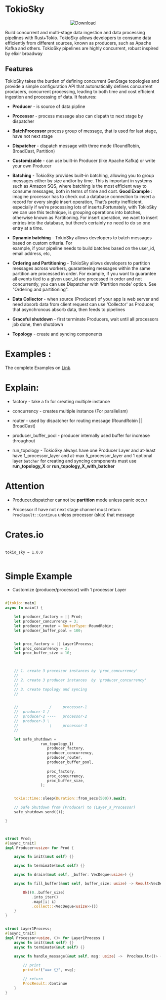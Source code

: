 
# TokioSky

<div align="center">

  <!-- Downloads -->
  <a href="https://crates.io/crates/tokio_sky">
    <img src="https://img.shields.io/crates/d/tokio_sky.svg?style=flat-square"
      alt="Download" />
  </a>
</div>



Build concurrent and multi-stage data ingestion and data processing pipelines with Rust+Tokio. 
TokioSky allows developers to consume data efficiently from different sources, known as producers, 
such as Apache Kafka and others. TokioSky pipelines are highly concurrent, robust
inspired by elixir broadway



## Features

TokioSky takes the burden of defining concurrent GenStage topologies and provide a simple configuration API that automatically defines concurrent producers, concurrent processing, 
leading to both time and cost efficient ingestion and processing of data. It features:

  * **Producer** - is source of data pipline 

  * **Processor** - process message also can dispath to next stage by dispatcher 

  * **BatchProcessor** process group of message, that is used for last stage, have not next stage   

  * **Dispatcher** - dispatch message with three mode (RoundRobin, BroadCast, Partition)

  * **Customizable** - can use built-in Producer (like Apache Kafka) or write your own Producer 

  * **Batching** - TokioSky provides built-in batching, allowing you to group messages 
        either by size and/or by time. This is important in systems such as Amazon SQS, 
        where batching is the most efficient way to consume messages, both in terms of time and cost.
        **Good Example** :  imagine processor has to check out a database connection to insert a record for every single insert operation, That’s pretty inefficient, especially if we’re processing lots of inserts.Fortunately, with TokioSky we can use this technique, is grouping operations into batches, otherwise known as Partitioning. For insert operation, we want to insert entries into the database, but there’s certainly no need to do so one entry at a time.
  
  * **Dynamic batching** - TokioSky allows developers to batch messages based on custom criteria. For    
        example, if your pipeline needs to build batches based on the user_id, email address, etc, 

  * **Ordering and Partitioning**  - TokioSky allows developers to partition messages across workers, 
        guaranteeing messages within the same partition are processed in order. For example, if you want to guarantee all events tied to a given user_id are processed in order and not concurrently, you can use Dispatcher with  'Partition mode' option. See "Ordering and partitioning".

  * **Data Collector** - when source (Producer) of your app is web server and
        need absorb data from client request can use 'Collector' as Producer, 
        that asynchronous absorb data, then feeds to pipelines 

  * **Graceful shutdown** - first terminate Producers, wait until all processors job done, then shutdown
  
  * **Topology** - create and syncing components



# Examples :

The complete Examples on [Link](https://github.com/Rustixir/tokio_sky/tree/main/example).


# Explain: 

  * factory - take a fn for creating multiple instance
  
  * concurrency - creates multiple instance (For parallelism)  

  * router - used by dispatcher for routing message (RoundRobin || BroadCast)

  * producer_buffer_pool - producer internally used buffer for increase throughout

  * run_topology - TokioSky always have one Producer Layer
        and at-least have 1_processor_layer and at-max 5_processor_layer
        and 1 optional layer `batcher` for creating and syncing components must use 
        **run_topology_X** or **run_topology_X_with_batcher** 


# Attention
  
  * Producer.dispatcher cannot be **partition** mode unless panic occur
  
  * Processor if have not next stage channel must return `ProcResult::Continue` unless 
        processor (skip) that message  



# Crates.io
```

tokio_sky = 1.0.0


```



# Simple Example 

*   Customize (producer/processor) with 1 processor Layer

```rust

#[tokio::main]
async fn main() {

    let producer_factory = || Prod;
    let producer_concurrency = 3;
    let producer_router = RouterType::RoundRobin;
    let producer_buffer_pool = 100;


    let proc_factory = || Layer1Process;
    let proc_concurrency = 3;
    let proc_buffer_size = 10;

    

    // 1. create 3 processor instances by 'proc_concurrency'
    //
    // 2. create 3 producer instances  by 'producer_concurrency'
    // 
    // 3. create topology and syncing
    //  


    //              /     processor-1 
    //  producer-1 /
    //  producer-2 ----   processor-2
    //  producer-3 \
    //              \     processor-3
    //               

    let safe_shutdown = 
                run_topology_1(
                   producer_factory,
                   producer_concurrency,
                   producer_router,
                   producer_buffer_pool,
                
                   proc_factory,
                   proc_concurrency,
                   proc_buffer_size,
                );


    tokio::time::sleep(Duration::from_secs(500)).await;

    // Safe Shutdown from (Producer) to (Layer_X_Processor)
    safe_shutdown.send(());

}



struct Prod;
#[async_trait]
impl Producer<usize> for Prod {

    async fn init(&mut self) {}

    async fn terminate(&mut self) {}

    async fn drain(&mut self, _buffer: VecDeque<usize>) {}

    async fn fill_buffer(&mut self, buffer_size: usize) -> Result<VecDeque<usize>, Terminate> {

        Ok((0..buffer_size)
            .into_iter()
            .map(|i| i)
            .collect::<VecDeque<usize>>())
    }
} 


struct Layer1Process;
#[async_trait]
impl Processor<usize, ()> for Layer1Process {
    async fn init(&mut self) {}
    async fn terminate(&mut self) {}

    async fn handle_message(&mut self, msg: usize) ->  ProcResult<()> {
        
        // print
        println!("==> {}", msg);

        // return
        ProcResult::Continue
    } 
}



```